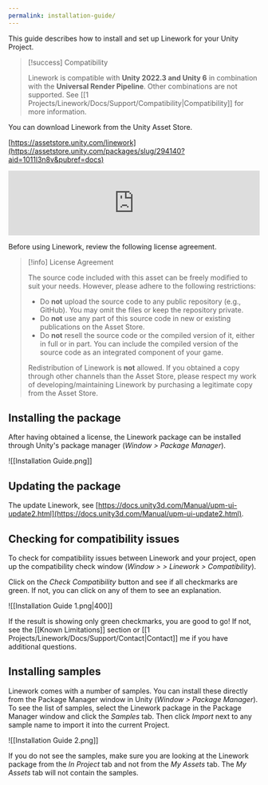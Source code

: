 ```yaml
---
permalink: installation-guide/
---
```


This guide describes how to install and set up Linework for your Unity Project.

> [!success] Compatibility
> 
> Linework is compatible with **Unity 2022.3 and Unity 6** in combination with the **Universal Render Pipeline**. Other combinations are not supported. See [[1 Projects/Linework/Docs/Support/Compatibility|Compatibility]] for more information.

You can download Linework from the Unity Asset Store.

[https://assetstore.unity.com/linework](https://assetstore.unity.com/packages/slug/294140?aid=1011l3n8v&pubref=docs)

<iframe src="https://assetstore.unity.com/linkmaker/embed/package/294140/widget-wide?aid=1011l3n8v" style="width:100%; height:130px; border:0px;"></iframe>

Before using Linework, review the following license agreement.

> [!info] License Agreement
> 
> The source code included with this asset can be freely modified to suit your needs. However, please adhere to the following restrictions:
> - Do **not** upload the source code to any public repository (e.g., GitHub). You may omit the files or keep the repository private.
> - Do **not** use any part of this source code in new or existing publications on the Asset Store.
> - Do **not** resell the source code or the compiled version of it, either in full or in part. You can include the compiled version of the source code as an integrated component of your game.
> 
> Redistribution of Linework is **not** allowed. If you obtained a copy through other channels than the Asset Store, please respect my work of developing/maintaining Linework by purchasing a legitimate copy from the Asset Store.

## Installing the package

After having obtained a license, the Linework package can be installed through Unity's package manager (*Window > Package Manager*). 

![[Installation Guide.png]]

## Updating the package

The update Linework, see [https://docs.unity3d.com/Manual/upm-ui-update2.html](https://docs.unity3d.com/Manual/upm-ui-update2.html).

## Checking for compatibility issues

To check for compatibility issues between Linework and your project, open up the compatibility check window (*Window > > Linework > Compatibility*).

Click on the *Check Compatibility* button and see if all checkmarks are green. If not, you can click on any of them to see an explanation.

![[Installation Guide 1.png|400]]

If the result is showing only green checkmarks, you are good to go! If not, see the [[Known Limitations]] section or [[1 Projects/Linework/Docs/Support/Contact|Contact]] me if you have additional questions.

## Installing samples

Linework comes with a number of samples. You can install these directly from the Package Manager window in Unity (*Window > Package Manager*). To see the list of samples, select the Linework package in the Package Manager window and click the *Samples* tab. Then click *Import* next to any sample name to import it into the current Project.

![[Installation Guide 2.png]]

If you do not see the samples, make sure you are looking at the Linework package from the *In Project* tab and not from the *My Assets* tab. The *My Assets* tab will not contain the samples.